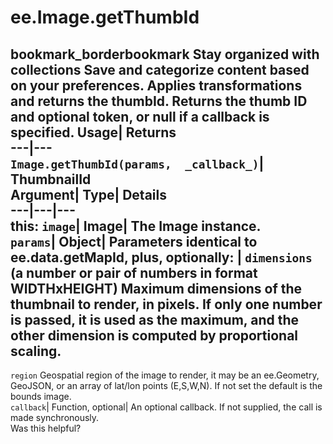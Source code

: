  
#  ee.Image.getThumbId
bookmark_borderbookmark Stay organized with collections  Save and categorize content based on your preferences.
Applies transformations and returns the thumbId. 
Returns the thumb ID and optional token, or null if a callback is specified.
Usage| Returns  
---|---  
`Image.getThumbId(params,  _callback_)`| ThumbnailId  
Argument| Type| Details  
---|---|---  
this: `image`| Image| The Image instance.  
`params`| Object| Parameters identical to ee.data.getMapId, plus, optionally:  | ` dimensions ` (a number or pair of numbers in format WIDTHxHEIGHT) Maximum dimensions of the thumbnail to render, in pixels. If only one number is passed, it is used as the maximum, and the other dimension is computed by proportional scaling.  
---  
` region ` Geospatial region of the image to render, it may be an ee.Geometry, GeoJSON, or an array of lat/lon points (E,S,W,N). If not set the default is the bounds image.  
`callback`| Function, optional| An optional callback. If not supplied, the call is made synchronously.  
Was this helpful?
